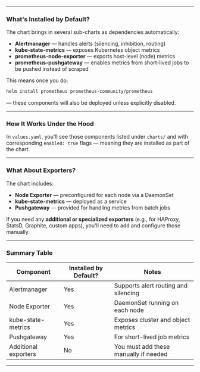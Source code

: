 
---

### What's Installed by Default?

The chart brings in several sub-charts as dependencies automatically:

* **Alertmanager** — handles alerts (silencing, inhibition, routing)
* **kube-state-metrics** — exposes Kubernetes object metrics
* **prometheus-node-exporter** — exports host-level (node) metrics
* **prometheus-pushgateway** — enables metrics from short-lived jobs to be pushed instead of scraped


This means once you do:

```bash
helm install prometheus prometheus-community/prometheus
```

— these components will also be deployed unless explicitly disabled.


---

### How It Works Under the Hood

In `values.yaml`, you'll see those components listed under `charts/` and with corresponding `enabled: true` flags — meaning they are installed as part of the chart.


---

### What About Exporters?

The chart includes:

* **Node Exporter** — preconfigured for each node via a DaemonSet
* **kube-state-metrics** — deployed as a service
* **Pushgateway** — provided for handling metrics from batch jobs


If you need any **additional or specialized exporters** (e.g., for HAProxy, StatsD, Graphite, custom apps), you'll need to add and configure those manually.


---

### Summary Table

| Component            | Installed by Default? | Notes                                 |
| -------------------- | --------------------- | ------------------------------------- |
| Alertmanager         | Yes                   | Supports alert routing and silencing  |
| Node Exporter        | Yes                   | DaemonSet running on each node        |
| kube-state-metrics   | Yes                   | Exposes cluster and object metrics    |
| Pushgateway          | Yes                   | For short-lived job metrics           |
| Additional exporters | No                    | You must add these manually if needed |

---
